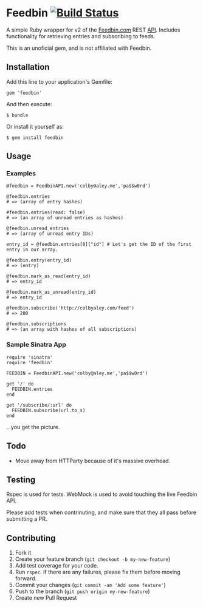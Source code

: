 Feedbin [![Build Status](https://travis-ci.org/ColbyAley/feedbin.png?branch=master)](https://travis-ci.org/ColbyAley/feedbin)
===

A simple Ruby wrapper for v2 of the [Feedbin.com](http://feedbin.com) REST [API](https://github.com/feedbin/feedbin-api). Includes functionality for retrieving entries and subscribing to feeds.

This is an unoficial gem, and is not affiliated with Feedbin.

## Installation

Add this line to your application's Gemfile:

  `gem 'feedbin'`

And then execute:

  `$ bundle`

Or install it yourself as:

  `$ gem install feedbin`

## Usage

### Examples
    @feedbin = FeedbinAPI.new('colby@aley.me','pa$$w0rd')

    @feedbin.entries
    # => (array of entry hashes)

    #feedbin.entries(read: false)
    # => (an array of unread entries as hashes)

    @feedbin.unread_entries
    # => (array of unread entry IDs)

    entry_id = @feedbin.entries[0]["id"] # Let's get the ID of the first entry in our array.

    @feedbin.entry(entry_id)
    # => (entry)

    @feedbin.mark_as_read(entry_id)
    # => entry_id

    @feedbin.mark_as_unread(entry_id)
    # => entry_id

    @feedbin.subscribe('http://colbyaley.com/feed')
    # => 200

    @feedbin.subscriptions
    # => (an array with hashes of all subscriptions)

### Sample Sinatra App

    require 'sinatra'
    require 'feedbin'

    FEEDBIN = FeedbinAPI.new('colby@aley.me','pa$$w0rd')

    get '/' do
      FEEDBIN.entries
    end

    get '/subscribe/:url' do
      FEEDBIN.subscribe(url.to_s)
    end

...you get the picture.

## Todo
- Move away from HTTParty because of it's massive overhead.

## Testing

Rspec is used for tests. WebMock is used to avoid touching the live Feedbin API.

Please add tests when contrinuting, and make sure that they all pass before submitting a PR.

## Contributing

1. Fork it
2. Create your feature branch (`git checkout -b my-new-feature`)
3. Add test coverage for your code.
4. Run `rspec`. If there are any failures, please fix them before moving forward.
5. Commit your changes (`git commit -am 'Add some feature'`)
6. Push to the branch (`git push origin my-new-feature`)
7. Create new Pull Request
